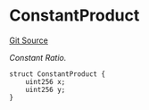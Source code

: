 # ConstantProduct
[Git Source](https://github.com/thrackle-io/tron/blob/ee06788a23623ed28309de5232eaff934d34a0fe/src/client/liquidity/calculators/dataStructures/CurveDataStructures.sol)

*Constant Ratio.*


```solidity
struct ConstantProduct {
    uint256 x;
    uint256 y;
}
```

